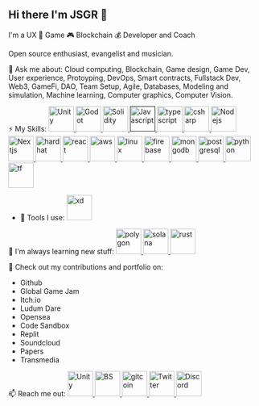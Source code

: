 ## Hi there I'm JSGR 👋

I'm a UX 👊 Game 🎮 Blockchain 💰 Developer and Coach

Open source enthusiast, evangelist and musician.

💬 Ask me about:
Cloud computing, Blockchain, Game design, Game Dev, User experience, Protoyping, DevOps, Smart contracts, Fullstack Dev, Web3, GameFi, DAO, Team Setup, Agile, Databases, Modeling and simulation, Machine learning, Computer graphics, Computer Vision.

⚡ My Skills:
<a href="https://www.unity.com/" target="_blank" rel="noreferrer"> <img src="https://marcas-logos.net/wp-content/uploads/2020/11/Unity-logo-1.jpg" alt="Unity" width="50"/> </a>
<a href="https://www.godotengine.com/" target="_blank" rel="noreferrer"> <img src="https://upload.wikimedia.org/wikipedia/commons/thumb/6/6a/Godot_icon.svg/1024px-Godot_icon.svg.png" alt="Godot" width="50"/> </a>
<a href="https://soliditylang.org" target="_blank" rel="noreferrer"> <img src="https://miro.medium.com/max/1021/1*6PyBsw_sP7tP_ff_I-Ie6g.png" alt="Solidity" width="50"/> </a>
<a href="" target="_blank" rel="noreferrer"> <img src="https://upload.wikimedia.org/wikipedia/commons/thumb/9/99/Unofficial_JavaScript_logo_2.svg/1024px-Unofficial_JavaScript_logo_2.svg.png" alt="Javascript" width="50"/> </a>
<a href="https://www.typescriptlang.org/" target="_blank" rel="noreferrer"> <img src="https://upload.wikimedia.org/wikipedia/commons/thumb/4/4c/Typescript_logo_2020.svg/1024px-Typescript_logo_2020.svg.png" alt="typescript" width="50"/> </a>
<a href="https://docs.microsoft.com/en-us/dotnet/csharp/" target="_blank" rel="noreferrer"> <img src="https://seeklogo.com/images/C/c-sharp-c-logo-02F17714BA-seeklogo.com.png" alt="csharp" width="50"/> </a>
<a href="https://nodejs.org/en/" target="_blank" rel="noreferrer"> <img src="https://walde.co/wp-content/uploads/2016/09/nodejs_logo.png" alt="Nodejs" width="50"/> </a>
<a href="https://nextjs.org/" target="_blank" rel="noreferrer"> <img src="https://media.graphcms.com/VKHHNvEETYqZRkqgjybc" alt="Nextjs" width="50"/> </a>
<a href="https://hardhat.org/" target="_blank" rel="noreferrer"> <img src="https://seeklogo.com/images/H/hardhat-logo-888739EBB4-seeklogo.com.png" alt="hardhat" width="50"/> </a>
<a href="https://reactjs.org/" target="_blank" rel="noreferrer"> <img src="https://logojinni.com/image/logos/react-446.svg" alt="react" width="50"/> </a>
<a href="https://www.godotengine.com/" target="_blank" rel="noreferrer"> <img src="https://logowik.com/content/uploads/images/aws-amazon-web-services.jpg" alt="aws" width="50"/> </a>
<a href="https://www.godotengine.com/" target="_blank" rel="noreferrer"> <img src="https://cdn.worldvectorlogo.com/logos/tux.svg" alt="linux" width="50"/> </a>
<a href="https://www.godotengine.com/" target="_blank" rel="noreferrer"> <img src="https://cdn.worldvectorlogo.com/logos/firebase-1.svg" alt="firebase" width="50"/> </a>
<a href="https://www.godotengine.com/" target="_blank" rel="noreferrer"> <img src="https://1000marcas.net/wp-content/uploads/2021/06/MongoDB-Logo.jpg" alt="mongodb" width="50"/> </a>
<a href="https://www.godotengine.com/" target="_blank" rel="noreferrer"> <img src="https://upload.wikimedia.org/wikipedia/commons/thumb/2/29/Postgresql_elephant.svg/1200px-Postgresql_elephant.svg.png" alt="postgresql" width="50"/> </a>
<a href="https://www.godotengine.com/" target="_blank" rel="noreferrer"> <img src="https://upload.wikimedia.org/wikipedia/commons/thumb/c/c3/Python-logo-notext.svg/2048px-Python-logo-notext.svg.png" alt="python" width="50"/> </a>
<a href="https://www.godotengine.com/" target="_blank" rel="noreferrer"> <img src="https://upload.wikimedia.org/wikipedia/commons/thumb/2/2d/Tensorflow_logo.svg/1200px-Tensorflow_logo.svg.png" alt="tf" width="50"/> </a>

- 🔨 Tools I use:
<a href="https://www.adobe.com/products/xd.html" target="_blank" rel="noreferrer"> <img src="https://upload.wikimedia.org/wikipedia/commons/thumb/c/c2/Adobe_XD_CC_icon.svg/1200px-Adobe_XD_CC_icon.svg.png" alt="xd" width="50"/> </a>

🌱 I'm always learning new stuff: 
<a href="https://www.godotengine.com/" target="_blank" rel="noreferrer"> <img src="https://ffnews.com/wp-content/uploads/2021/07/q4itcBEb_400x400.jpg" alt="polygon" width="50"/> </a>
<a href="https://www.godotengine.com/" target="_blank" rel="noreferrer"> <img src="https://seeklogo.com/images/S/solana-sol-logo-12828AD23D-seeklogo.com.png" alt="solana" width="50"/> </a>
<a href="https://www.godotengine.com/" target="_blank" rel="noreferrer"> <img src="https://user-images.githubusercontent.com/739070/62526177-3fcb4700-b828-11e9-8c7a-4e31dbf65dc7.png" alt="rust" width="50"/> </a>

👯 Check out my contributions and portfolio on:
- Github
- Global Game Jam
- Itch.io
- Ludum Dare
- Opensea
- Code Sandbox
- Replit
- Soundcloud
- Papers
- Transmedia

📫 Reach me out:
<a href="https://www.linkedin.com/in/sebastian-gomez-rosas" target="_blank" rel="noreferrer"> <img src="https://cdn-icons-png.flaticon.com/512/174/174857.png?w=360" alt="Unity" width="50"/> </a>
<a href="https://www.buildspace.com/" target="_blank" rel="noreferrer"> <img src="https://ethereum.org/static/6c8cbe3553e716b23b087240b3630de1/90cd3/buildspace.png" alt="BS" width="50"/> </a>
<a href="https://www.gitcoin.co/" target="_blank" rel="noreferrer"> <img src="https://user-images.githubusercontent.com/23297747/40148910-112c56d4-5936-11e8-95df-aa9796b33bf3.png" alt="gitcoin" width="50"/> </a>
<a href="https://www.twitter.com/sebasnaranja" target="_blank" rel="noreferrer"> <img src="https://cdn.computerhoy.com/sites/navi.axelspringer.es/public/styles/480/public/media/image/2013/08/17981-logo-twitter.png?itok=dElA6iAV" alt="Twitter" width="50"/> </a>
<a href="https://www.discord.com/" target="_blank" rel="noreferrer"> <img src="https://logodownload.org/wp-content/uploads/2017/11/discord-logo-4-1.png" alt="Discord" width="50"/> </a>

<!--
**muddokon/muddokon** is a ✨ _special_ ✨ repository because its `README.md` (this file) appears on your GitHub profile.

Here are some ideas to get you started:

- 🔭 I’m currently working on ...
- 🌱 I’m currently learning ...
- 👯 I’m looking to collaborate on ...
- 🤔 I’m looking for help with ...
- 💬 Ask me about ...
- 📫 How to reach me: ...
- 😄 Pronouns: ...
- ⚡ Fun fact: ...
-->
